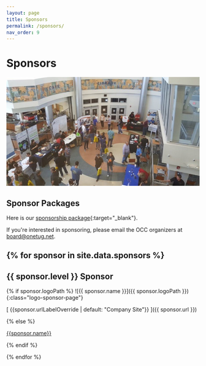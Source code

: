 ```yaml
---
layout: page
title: Sponsors
permalink: /sponsors/
nav_order: 9
---
```


# Sponsors

<p />

![Orlando CC Sponsors](/assets/img/photos/occ-sponsors.jpg "Orlando CC Sponsors")

<p />

## Sponsor Packages

<p />

Here is our [sponsorship package](/assets/doc/OrlandoCodeCamp2025-SponsorInfo.pdf){:target="_blank"}.

If you're interested in sponsoring, please email the OCC organizers at [board@onetug.net](mailto:board@onetug.net).

{% for sponsor in site.data.sponsors %}
---
## {{ sponsor.level }} Sponsor

{% if sponsor.logoPath %}
![{{ sponsor.name }}]({{ sponsor.logoPath }}){:class="logo-sponsor-page"}

[ {{sponsor.urlLabelOverride | default: "Company Site"}} ]({{ sponsor.url }})

{% else %}

[ {{sponsor.name}} ]( {{sponsor.url}} )

{% endif %}

{% endfor %}